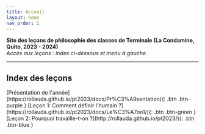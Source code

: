```yaml
---
title: Accueil
layout: home
nav_order: 1
---
```


**Site des leçons de philosophie des classes de Terminale (La Condamine, Quito, 2023 - 2024)**  
*Accès aux leçons : index ci-dessous et menu à gauche.* 

---  
## Index des leçons
<span class="fs-3">
[Présentation de l'année](https://rollauda.github.io/pt2023/docs/Pr%C3%A9sentation){: .btn .btn-purple }  
[Leçon 1: Comment définir l'humain ?](https://rollauda.github.io/pt2023/docs/Le%C3%A7on1/){: .btn .btn-green }  
[Leçon 2: Pourquoi travaille-t-on ?](http://rollauda.github.io/pt2023/){: .btn .btn-blue }  
</span>  
